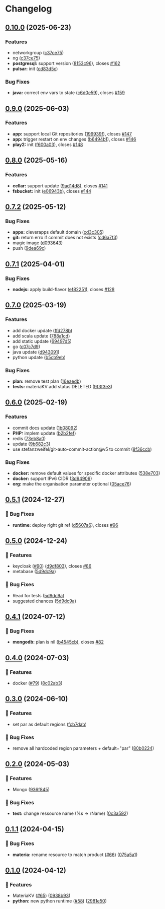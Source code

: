 # Changelog

## [0.10.0](https://github.com/CleverCloud/terraform-provider-clevercloud/compare/v0.9.0...v0.10.0) (2025-06-23)


### Features

* networkgroup ([c37ce75](https://github.com/CleverCloud/terraform-provider-clevercloud/commit/c37ce75cd3ae34f858a4f24ad8fd0be4ff7e19d0))
* ng ([c37ce75](https://github.com/CleverCloud/terraform-provider-clevercloud/commit/c37ce75cd3ae34f858a4f24ad8fd0be4ff7e19d0))
* **postgresql:** support version ([8153c96](https://github.com/CleverCloud/terraform-provider-clevercloud/commit/8153c9670c03ca00ec35430167f734216bfccb38)), closes [#162](https://github.com/CleverCloud/terraform-provider-clevercloud/issues/162)
* **pulsar:** init ([cd83d5c](https://github.com/CleverCloud/terraform-provider-clevercloud/commit/cd83d5c09ef0cd38308b8f96f134329ef5f33d64))


### Bug Fixes

* **java:** correct env vars to state ([c6d0e59](https://github.com/CleverCloud/terraform-provider-clevercloud/commit/c6d0e593db22327c6e9a2a0ac9cb78aab28b2eb6)), closes [#159](https://github.com/CleverCloud/terraform-provider-clevercloud/issues/159)

## [0.9.0](https://github.com/CleverCloud/terraform-provider-clevercloud/compare/v0.8.0...v0.9.0) (2025-06-03)


### Features

* **app:** support local Git repositories ([199939f](https://github.com/CleverCloud/terraform-provider-clevercloud/commit/199939f334e4b3fb56d20348444bf4f0f3323e9f)), closes [#147](https://github.com/CleverCloud/terraform-provider-clevercloud/issues/147)
* **app:** trigger restart on env changes ([b6494b1](https://github.com/CleverCloud/terraform-provider-clevercloud/commit/b6494b1f5460f2542a07e41c5c94829a7d450f8b)), closes [#146](https://github.com/CleverCloud/terraform-provider-clevercloud/issues/146)
* **play2:** init ([f600a03](https://github.com/CleverCloud/terraform-provider-clevercloud/commit/f600a0346752c8fd4c55a5058b951a287ed5d0a1)), closes [#148](https://github.com/CleverCloud/terraform-provider-clevercloud/issues/148)

## [0.8.0](https://github.com/CleverCloud/terraform-provider-clevercloud/compare/v0.7.2...v0.8.0) (2025-05-16)


### Features

* **cellar:** support update ([9ad14d8](https://github.com/CleverCloud/terraform-provider-clevercloud/commit/9ad14d8cf7430ccc209dcf4f5bed903a7de3c9e8)), closes [#141](https://github.com/CleverCloud/terraform-provider-clevercloud/issues/141)
* **fsbucket:** init ([e06943b](https://github.com/CleverCloud/terraform-provider-clevercloud/commit/e06943ba79061c2073e39bf0776b6f48d7ef879b)), closes [#144](https://github.com/CleverCloud/terraform-provider-clevercloud/issues/144)

## [0.7.2](https://github.com/CleverCloud/terraform-provider-clevercloud/compare/v0.7.1...v0.7.2) (2025-05-12)


### Bug Fixes

* **apps:** cleverapps default domain ([cd3c305](https://github.com/CleverCloud/terraform-provider-clevercloud/commit/cd3c30524cf6ea24af78eef0cdba2b4269a8fcf6))
* **git:** return erro if commit does not exists ([cd6a7f3](https://github.com/CleverCloud/terraform-provider-clevercloud/commit/cd6a7f3d240c627b63d30d91d3b5a957e8b59aac))
* magic image ([d093643](https://github.com/CleverCloud/terraform-provider-clevercloud/commit/d093643ade4e7789793fe93dc9b771c9bde00417))
* push ([9dea69c](https://github.com/CleverCloud/terraform-provider-clevercloud/commit/9dea69ce2ff6a821d111a97667cabb5331e0fac5))

## [0.7.1](https://github.com/CleverCloud/terraform-provider-clevercloud/compare/v0.7.0...v0.7.1) (2025-04-01)


### Bug Fixes

* **nodejs:** apply build-flavor ([ef82251](https://github.com/CleverCloud/terraform-provider-clevercloud/commit/ef82251922b8f0f03f1aff54bdd7abc955a46812)), closes [#128](https://github.com/CleverCloud/terraform-provider-clevercloud/issues/128)

## [0.7.0](https://github.com/CleverCloud/terraform-provider-clevercloud/compare/v0.6.0...v0.7.0) (2025-03-19)


### Features

* add docker update ([ffd278b](https://github.com/CleverCloud/terraform-provider-clevercloud/commit/ffd278bb4facd753fe0d9616a0992212836ac6bd))
* add scala update ([788a1cd](https://github.com/CleverCloud/terraform-provider-clevercloud/commit/788a1cd551dbb511e60ded77b9b2ee2f7acbea01))
* add static update ([69497d5](https://github.com/CleverCloud/terraform-provider-clevercloud/commit/69497d5225c7b6075e2b769eb051fa3869872164))
* go ([c07c7d9](https://github.com/CleverCloud/terraform-provider-clevercloud/commit/c07c7d99b24c606ce9a5346c0d5f97ea71db1999))
* java update ([d943091](https://github.com/CleverCloud/terraform-provider-clevercloud/commit/d9430912bab1bd735a912cbe9bd7307eb5e0971a))
* python update ([b5cb9eb](https://github.com/CleverCloud/terraform-provider-clevercloud/commit/b5cb9ebd9c857e4de5cd91b68b2126754ec25702))


### Bug Fixes

* **plan:** remove test plan ([16eaedb](https://github.com/CleverCloud/terraform-provider-clevercloud/commit/16eaedb5ab55b13d6c2d4a7c2ea72750adae7b32))
* **tests:** materiaKV add status DELETED ([9f3f3e3](https://github.com/CleverCloud/terraform-provider-clevercloud/commit/9f3f3e355be7a0b2f86a8a21008d77b846ee0488))

## [0.6.0](https://github.com/CleverCloud/terraform-provider-clevercloud/compare/v0.5.1...v0.6.0) (2025-02-19)


### Features

* commit docs update ([1b08092](https://github.com/CleverCloud/terraform-provider-clevercloud/commit/1b08092032cb2bedef894aba0b290711645bdfa6))
* **PHP:** implem update ([b2b2fef](https://github.com/CleverCloud/terraform-provider-clevercloud/commit/b2b2fef5f190cd246288649685084a373b835f5b))
* redis ([73eb8a0](https://github.com/CleverCloud/terraform-provider-clevercloud/commit/73eb8a099e529ecf634a76548b270c3cf50f6e57))
* update ([9b682c3](https://github.com/CleverCloud/terraform-provider-clevercloud/commit/9b682c3d1937281737ba563267be3b411f47505c))
* use stefanzweifel/git-auto-commit-action@v5 to commit ([8f36ccb](https://github.com/CleverCloud/terraform-provider-clevercloud/commit/8f36ccbda19ee1468f99c986625c2b1ca9dfa06c))


### Bug Fixes

* **docker:** remove default values for specific docker attributes ([538e703](https://github.com/CleverCloud/terraform-provider-clevercloud/commit/538e703881f1ea1643c145981146010a30b3b606))
* **docker:** support IPv6 CIDR ([3d94909](https://github.com/CleverCloud/terraform-provider-clevercloud/commit/3d949097114d355fc72cdeaf36613871d454136c))
* **org:** make the organisation parameter optional ([05ace76](https://github.com/CleverCloud/terraform-provider-clevercloud/commit/05ace76560a5568c0f07ad8ceaa893b8bb926c9c))

## [0.5.1](https://github.com/CleverCloud/terraform-provider-clevercloud/compare/v0.5.0...v0.5.1) (2024-12-27)


### 🐛 Bug Fixes

* **runtime:** deploy right git ref ([d5607a6](https://github.com/CleverCloud/terraform-provider-clevercloud/commit/d5607a63ac030d97dd1e0c11f41d3457860bb33d)), closes [#96](https://github.com/CleverCloud/terraform-provider-clevercloud/issues/96)

## [0.5.0](https://github.com/CleverCloud/terraform-provider-clevercloud/compare/v0.4.1...v0.5.0) (2024-12-24)


### 🚀 Features

* keycloak ([#90](https://github.com/CleverCloud/terraform-provider-clevercloud/issues/90)) ([d9df803](https://github.com/CleverCloud/terraform-provider-clevercloud/commit/d9df803de7ade0a60bd69e6febbfd8f5fc056c3f)), closes [#86](https://github.com/CleverCloud/terraform-provider-clevercloud/issues/86)
* metabase ([5d9dc9a](https://github.com/CleverCloud/terraform-provider-clevercloud/commit/5d9dc9a1bd6e28b92171e0994b41f5988bd344ad))


### 🐛 Bug Fixes

* Read for tests ([5d9dc9a](https://github.com/CleverCloud/terraform-provider-clevercloud/commit/5d9dc9a1bd6e28b92171e0994b41f5988bd344ad))
* suggested chances ([5d9dc9a](https://github.com/CleverCloud/terraform-provider-clevercloud/commit/5d9dc9a1bd6e28b92171e0994b41f5988bd344ad))

## [0.4.1](https://github.com/CleverCloud/terraform-provider-clevercloud/compare/v0.4.0...v0.4.1) (2024-07-12)


### 🐛 Bug Fixes

* **mongodb:** plan is nil ([b4545cb](https://github.com/CleverCloud/terraform-provider-clevercloud/commit/b4545cb86561e55c54baefc19574be7d874070b6)), closes [#82](https://github.com/CleverCloud/terraform-provider-clevercloud/issues/82)

## [0.4.0](https://github.com/CleverCloud/terraform-provider-clevercloud/compare/v0.3.0...v0.4.0) (2024-07-03)


### 🚀 Features

* docker ([#79](https://github.com/CleverCloud/terraform-provider-clevercloud/issues/79)) ([8c02ab3](https://github.com/CleverCloud/terraform-provider-clevercloud/commit/8c02ab3b5d5823487abd7707cabb6ba8d7616bf2))

## [0.3.0](https://github.com/CleverCloud/terraform-provider-clevercloud/compare/v0.2.0...v0.3.0) (2024-06-10)


### 🚀 Features

* set par as default regions ([fcb7dab](https://github.com/CleverCloud/terraform-provider-clevercloud/commit/fcb7dab06844dacf5ede92f73cfee920f4a98855))


### 🐛 Bug Fixes

* remove all hardcoded region parameters + default="par" ([80b0224](https://github.com/CleverCloud/terraform-provider-clevercloud/commit/80b0224a531ac3d5f36d69040cc0361142446da8))

## [0.2.0](https://github.com/CleverCloud/terraform-provider-clevercloud/compare/v0.1.1...v0.2.0) (2024-05-03)


### 🚀 Features

* Mongo ([936f845](https://github.com/CleverCloud/terraform-provider-clevercloud/commit/936f8451a7118b66141ca59301315ec384a58909))


### 🐛 Bug Fixes

* **test:** change ressource name (%s -&gt; rName) ([0c3a592](https://github.com/CleverCloud/terraform-provider-clevercloud/commit/0c3a5922629f61dcf9a3b1a20b9b0bb2cb589857))

## [0.1.1](https://github.com/CleverCloud/terraform-provider-clevercloud/compare/v0.1.0...v0.1.1) (2024-04-15)


### 🐛 Bug Fixes

* **materia:** rename resource to match product ([#66](https://github.com/CleverCloud/terraform-provider-clevercloud/issues/66)) ([075a5a1](https://github.com/CleverCloud/terraform-provider-clevercloud/commit/075a5a122567efa4a19da4f6aae57261fb7480c7))

## [0.1.0](https://github.com/CleverCloud/terraform-provider-clevercloud/compare/v0.0.16...v0.1.0) (2024-04-12)


### 🚀 Features

* MateriaKV ([#65](https://github.com/CleverCloud/terraform-provider-clevercloud/issues/65)) ([0938b93](https://github.com/CleverCloud/terraform-provider-clevercloud/commit/0938b93639934f7b3001ddfa03423a2e321c47b1))
* **python:** new python runtime ([#58](https://github.com/CleverCloud/terraform-provider-clevercloud/issues/58)) ([2981e50](https://github.com/CleverCloud/terraform-provider-clevercloud/commit/2981e5097520c62d6d4a15306752f5c9d404299c))
